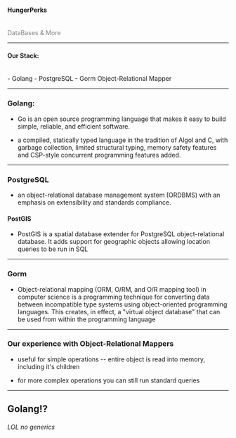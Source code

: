 #### HungerPerks
<br>
<span style="color:gray">DataBases & More</span>

---

#### Our Stack:
<br>
- Golang
- PostgreSQL
- Gorm Object-Relational Mapper

---

### Golang:


- Go is an open source programming language that makes it easy to build simple, reliable, and efficient software.


- a compiled, statically typed language in the tradition of Algol and C, with garbage collection, limited structural typing, memory safety features and CSP-style concurrent programming features added.

---

### PostgreSQL


- an object-relational database management system (ORDBMS) with an emphasis on extensibility and standards compliance.


#### PostGIS


- PostGIS is a spatial database extender for PostgreSQL object-relational database. It adds support for geographic objects allowing location queries to be run in SQL


---

### Gorm


- Object-relational mapping (ORM, O/RM, and O/R mapping tool) in computer science is a programming technique for converting data between incompatible type systems using object-oriented programming languages. This creates, in effect, a "virtual object database" that can be used from within the programming language

---

### Our experience with Object-Relational Mappers

- useful for simple operations
-- entire object is read into memory, including it's children

- for more complex operations you can still run standard queries

---

## Golang!?
###### LOL no generics


